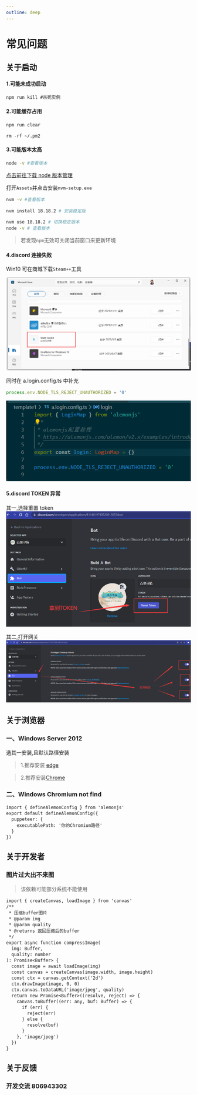 ```yaml
---
outline: deep
---
```


# 常见问题

## 关于启动

#### 1.可能未成功启动

```shell
npm run kill #杀死实例
```

#### 2.可能缓存占用

```shell
npm run clear
```

```shell
rm -rf ~/.pm2
```

#### 3.可能版本太高

```sh
node -v #查看版本
```

[点击前往下载 node 版本管理](https://github.com/coreybutler/nvm-windows/releases)

打开`Assets`并点击安装`nvm-setup.exe`

```sh
nvm -v #查看版本
```

```sh
nvm install 18.18.2 # 安装稳定版
```

```sh
nvm use 18.18.2 # 切换稳定版本
node -v # 查看版本
```

> 若发现`npm`无效可关闭当前窗口来更新环境

#### 4.discord 连接失败

Win10 可在商城下载`Steam++`工具

![Alt text](/assets/steam.png)

同时在 a.login.config.ts 中补充

```ts
process.env.NODE_TLS_REJECT_UNAUTHORIZED = '0'
```

![Alt text](/assets/dc-tls.png)

#### 5.discord TOKEN 异常

其一,选择重置 token
![Alt text](/assets/dc-token.png)

其二,打开网关
![Alt text](/assets/dc-ws.png)

## 关于浏览器

### 一、Windows Server 2012

选其一安装,且默认路径安装

> 1.推荐安装 [edge](https://www.microsoft.com/zh-cn/edge/download?form=MA13DC)

> 2.推荐安装[Chrome](https://www.google.cn/chrome/)

### 二、Windows Chromium not find

```typescript:line-numbers=1
import { defineAlemonConfig } from 'alemonjs'
export default defineAlemonConfig({
  puppeteer: {
    executablePath: '你的Chromium路径'
  }
})
```

## 关于开发者

### 图片过大出不来图

> 该依赖可能部分系统不能使用

```ts:line-numbers=1
import { createCanvas, loadImage } from 'canvas'
/**
 * 压缩buffer图片
 * @param img
 * @param quality
 * @returns 返回压缩后的buffer
 */
export async function compressImage(
  img: Buffer,
  quality: number
): Promise<Buffer> {
  const image = await loadImage(img)
  const canvas = createCanvas(image.width, image.height)
  const ctx = canvas.getContext('2d')
  ctx.drawImage(image, 0, 0)
  ctx.canvas.toDataURL('image/jpeg', quality)
  return new Promise<Buffer>((resolve, reject) => {
    canvas.toBuffer((err: any, buf: Buffer) => {
      if (err) {
        reject(err)
      } else {
        resolve(buf)
      }
    }, 'image/jpeg')
  })
}
```

## 关于反馈

### 开发交流 806943302
